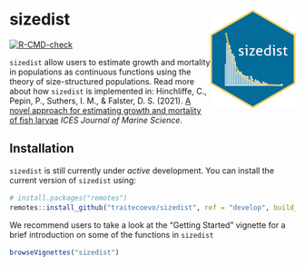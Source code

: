 
<!-- README.md is generated from README.Rmd. Please edit that file -->

# sizedist <img src="inst/figures/sizedist_2.png" align="right" alt="" width="150" />

<!-- badges: start -->

[![R-CMD-check](https://github.com/traitecoevo/sizedist/workflows/R-CMD-check/badge.svg)](https://github.com/traitecoevo/sizedist/actions)
<!-- badges: end -->

`sizedist` allow users to estimate growth and mortality in populations
as continuous functions using the theory of size-structured populations.
Read more about how `sizedist` is implemented in: Hinchliffe, C., Pepin,
P., Suthers, I. M., & Falster, D. S. (2021). [A novel approach for
estimating growth and mortality of fish
larvae](https://academic.oup.com/icesjms/advance-article/doi/10.1093/icesjms/fsab161/6364353?login=true)
*ICES Journal of Marine Science*.

## Installation

`sizedist` is still currently under *active* development. You can
install the current version of `sizedist` using:

``` r
# install.packages("remotes")
remotes::install_github("traitecoevo/sizedist", ref = "develop", build_vignettes = TRUE)
```

We recommend users to take a look at the “Getting Started” vignette for
a brief introduction on some of the functions in `sizedist`

``` r
browseVignettes("sizedist")
```
